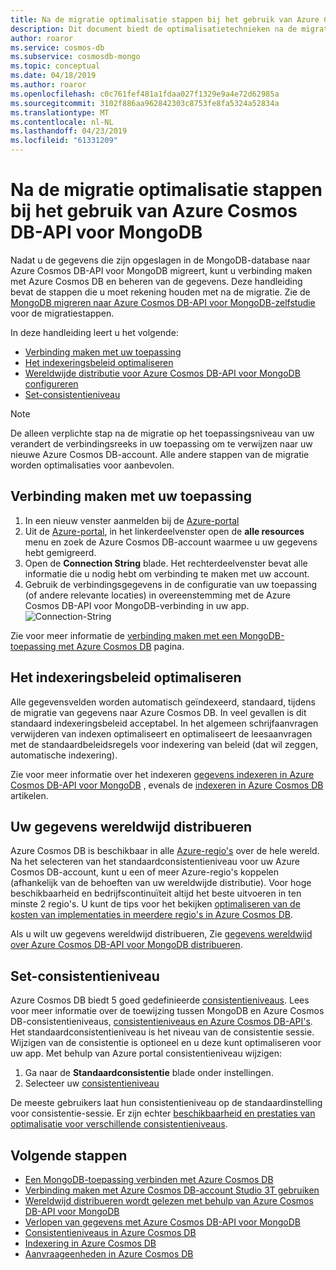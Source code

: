 ```yaml
---
title: Na de migratie optimalisatie stappen bij het gebruik van Azure Cosmos DB-API voor MongoDB
description: Dit document biedt de optimalisatietechnieken na de migratie van MongoDB naar Azure Cosmos DB-APi voor Mongo DB.
author: roaror
ms.service: cosmos-db
ms.subservice: cosmosdb-mongo
ms.topic: conceptual
ms.date: 04/18/2019
ms.author: roaror
ms.openlocfilehash: c0c761fef481a1fdaa027f1329e9a4e72d62985a
ms.sourcegitcommit: 3102f886aa962842303c8753fe8fa5324a52834a
ms.translationtype: MT
ms.contentlocale: nl-NL
ms.lasthandoff: 04/23/2019
ms.locfileid: "61331209"
---
```

# <a name="post-migration-optimization-steps-when-using-azure-cosmos-dbs-api-for-mongodb"></a>Na de migratie optimalisatie stappen bij het gebruik van Azure Cosmos DB-API voor MongoDB 

Nadat u de gegevens die zijn opgeslagen in de MongoDB-database naar Azure Cosmos DB-API voor MongoDB migreert, kunt u verbinding maken met Azure Cosmos DB en beheren van de gegevens. Deze handleiding bevat de stappen die u moet rekening houden met na de migratie. Zie de [MongoDB migreren naar Azure Cosmos DB-API voor MongoDB-zelfstudie](../dms/tutorial-mongodb-cosmos-db.md) voor de migratiestappen.

In deze handleiding leert u het volgende:
- [Verbinding maken met uw toepassing](#connect-account)
- [Het indexeringsbeleid optimaliseren](#indexing)
- [Wereldwijde distributie voor Azure Cosmos DB-API voor MongoDB configureren](#distribute-data)
- [Set-consistentieniveau](#consistency)

> [!NOTE]
> De alleen verplichte stap na de migratie op het toepassingsniveau van uw verandert de verbindingsreeks in uw toepassing om te verwijzen naar uw nieuwe Azure Cosmos DB-account. Alle andere stappen van de migratie worden optimalisaties voor aanbevolen.
>

## <a id="connect-account"></a>Verbinding maken met uw toepassing 

1. In een nieuw venster aanmelden bij de [Azure-portal](https://www.portal.azure.com/)
2. Uit de [Azure-portal](https://www.portal.azure.com/), in het linkerdeelvenster open de **alle resources** menu en zoek de Azure Cosmos DB-account waarmee u uw gegevens hebt gemigreerd.
3. Open de **Connection String** blade. Het rechterdeelvenster bevat alle informatie die u nodig hebt om verbinding te maken met uw account.
4. Gebruik de verbindingsgegevens in de configuratie van uw toepassing (of andere relevante locaties) in overeenstemming met de Azure Cosmos DB-API voor MongoDB-verbinding in uw app. 
![Connection-String](./media/mongodb-post-migration/connection-string.png)

Zie voor meer informatie de [verbinding maken met een MongoDB-toepassing met Azure Cosmos DB](connect-mongodb-account.md) pagina.

## <a id="indexing"></a>Het indexeringsbeleid optimaliseren

Alle gegevensvelden worden automatisch geïndexeerd, standaard, tijdens de migratie van gegevens naar Azure Cosmos DB. In veel gevallen is dit standaard indexeringsbeleid acceptabel. In het algemeen schrijfaanvragen verwijderen van indexen optimaliseert en optimaliseert de leesaanvragen met de standaardbeleidsregels voor indexering van beleid (dat wil zeggen, automatische indexering).

Zie voor meer informatie over het indexeren [gegevens indexeren in Azure Cosmos DB-API voor MongoDB](mongodb-indexing.md) , evenals de [indexeren in Azure Cosmos DB](index-overview.md) artikelen.

## <a id="distribute-data"></a>Uw gegevens wereldwijd distribueren

Azure Cosmos DB is beschikbaar in alle [Azure-regio's](https://azure.microsoft.com/regions/#services) over de hele wereld. Na het selecteren van het standaardconsistentieniveau voor uw Azure Cosmos DB-account, kunt u een of meer Azure-regio's koppelen (afhankelijk van de behoeften van uw wereldwijde distributie). Voor hoge beschikbaarheid en bedrijfscontinuïteit altijd het beste uitvoeren in ten minste 2 regio's. U kunt de tips voor het bekijken [optimaliseren van de kosten van implementaties in meerdere regio's in Azure Cosmos DB](optimize-cost-regions.md).

Als u wilt uw gegevens wereldwijd distribueren, Zie [gegevens wereldwijd over Azure Cosmos DB-API voor MongoDB distribueren](tutorial-global-distribution-mongodb.md). 

## <a id="consistency"></a>Set-consistentieniveau
Azure Cosmos DB biedt 5 goed gedefinieerde [consistentieniveaus](consistency-levels.md). Lees voor meer informatie over de toewijzing tussen MongoDB en Azure Cosmos DB-consistentieniveaus, [consistentieniveaus en Azure Cosmos DB-API's](consistency-levels-across-apis.md). Het standaardconsistentieniveau is het niveau van de consistentie sessie. Wijzigen van de consistentie is optioneel en u deze kunt optimaliseren voor uw app. Met behulp van Azure portal consistentieniveau wijzigen:

1. Ga naar de **Standaardconsistentie** blade onder instellingen.
2. Selecteer uw [consistentieniveau](consistency-levels.md)

De meeste gebruikers laat hun consistentieniveau op de standaardinstelling voor consistentie-sessie. Er zijn echter [beschikbaarheid en prestaties van optimalisatie voor verschillende consistentieniveaus](consistency-levels-tradeoffs.md). 

## <a name="next-steps"></a>Volgende stappen

* [Een MongoDB-toepassing verbinden met Azure Cosmos DB](connect-mongodb-account.md)
* [Verbinding maken met Azure Cosmos DB-account Studio 3T gebruiken](mongodb-mongochef.md)
* [Wereldwijd distribueren wordt gelezen met behulp van Azure Cosmos DB-API voor MongoDB](mongodb-readpreference.md)
* [Verlopen van gegevens met Azure Cosmos DB-API voor MongoDB](mongodb-time-to-live.md)
* [Consistentieniveaus in Azure Cosmos DB](consistency-levels.md)
* [Indexering in Azure Cosmos DB](index-overview.md)
* [Aanvraageenheden in Azure Cosmos DB](request-units.md)





